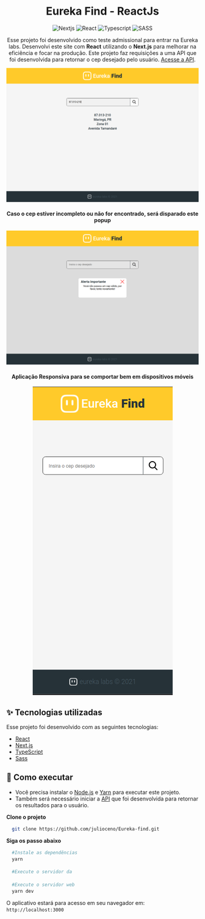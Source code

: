 <div align="center">

# Eureka Find - ReactJs

![Nextjs](https://img.shields.io/badge/-Nextjs-000000?style=flat-square&logo=next.js&logoColor=white "Next.js")
![React](https://img.shields.io/badge/-React-1572B6?style=flat-square&logo=react&logoColor=white "React")
![Typescript](https://img.shields.io/badge/-Typescript-1572B6?style=flat-square&logo=typescript&logoColor=white "Typescript")
![SASS](https://img.shields.io/badge/-SASS-BF4080?style=flat-square&logo=sass&logoColor=white "SASS")

Esse projeto foi desenvolvido como teste admissional para entrar na Eureka labs. Desenvolvi este site com **React** utilizando o **Next.js** para melhorar na eficiência e focar na produção. Este projeto faz requisições a uma API que foi desenvolvida para retornar o cep desejado pelo usuário. <a href="https://github.com/julioceno/Eureka-find-api">Acesse a API</a>.
</b>

![Banner](./.github/home-page.png)

#### Caso o cep estiver incompleto ou não for encontrado, será disparado este popup

![Banner](./.github/popup-error.png)

#### Aplicação Responsiva para se comportar bem em dispositivos móveis

![Banner](./.github/home-page-responsiveness.png)


</div>

## ✨ Tecnologias utilizadas

Esse projeto foi desenvolvido com as seguintes tecnologias:

- [React](https://reactjs.org)
- [Next.js](https://nextjs.org/)
- [TypeScript](https://www.typescriptlang.org/)
- [Sass](https://sass-lang.com/documentation)

## 🚀 Como executar

- Você precisa instalar o [Node.js](https://nodejs.org/en/) e [Yarn](https://yarnpkg.com/) para executar este projeto.
- Também será necessário iniciar a <a href="https://github.com/julioceno/Eureka-find-api">API</a> que foi desenvolvida para retornar os resultados para o usuário.

**Clone o projeto**

```bash
  git clone https://github.com/julioceno/Eureka-find.git
```

**Siga os passo abaixo**

```bash
  #Instale as dependências
  yarn

  #Execute o servidor da 

  #Execute o servidor web
  yarn dev
```

O aplicativo estará para acesso em seu navegador em: `http://localhost:3000`
